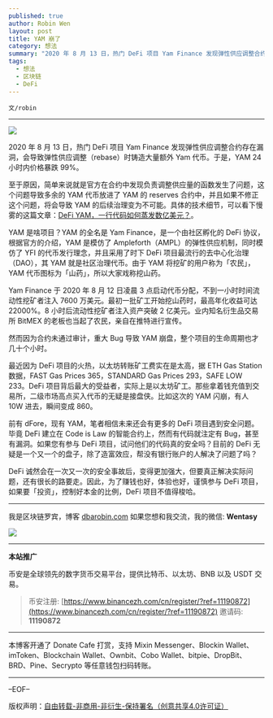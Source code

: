 ```yaml
---
published: true
author: Robin Wen
layout: post
title: YAM 崩了
category: 想法
summary: "2020 年 8 月 13 日，热门 DeFi 项目 Yam Finance 发现弹性供应调整合约存在漏洞，会导致弹性供应调整（rebase）时铸造大量额外 Yam 代币。于是，YAM 24 小时内价格暴跌 99%。前有 dFore，现有 YAM，笔者相信未来还会有更多的 DeFi 项目遇到安全问题。毕竟 DeFi 建立在 Code is Law 的智能合约上，然而有代码就注定有 Bug，甚至有漏洞。如果您有参与 DeFi 项目，试问他们的代码真得安全吗？目前的 DeFi 无疑是一个又一个的盘子，除了造富效应，帮没有银行账户的人解决了问题了吗？DeFi 诚然会在一次又一次地安全事故后，变得更加强大，但要真正解决实际问题，还有很长的路要走。因此，为了赚钱也好，体验也好，谨慎参与 DeFi 项目，如果要「投资」，控制好本金的比例，DeFi 项目不值得梭哈。"
tags:
  - 想法
  - 区块链
  - DeFi
---
```


`文/robin`

***

![](https://cdn.dbarobin.com/249khy3.png)

2020 年 8 月 13 日，热门 DeFi 项目 Yam Finance 发现弹性供应调整合约存在漏洞，会导致弹性供应调整（rebase）时铸造大量额外 Yam 代币。于是，YAM 24 小时内价格暴跌 99%。

至于原因，简单来说就是官方在合约中发现负责调整供应量的函数发生了问题，这个问题导致多余的 YAM 代币放进了 YAM 的 reserves 合约中，并且如果不修正这个问题，将会导致 YAM 的后续治理变为不可能。具体的技术细节，可以看下慢雾的这篇文章：[DeFi YAM，一行代码如何蒸发数亿美元？](https://mp.weixin.qq.com/s/21lGo_f7HaVSNm98KRO0gg)。

YAM 是啥项目？YAM 的全名是 Yam Finance，是一个由社区孵化的 DeFi 协议，根据官方的介绍，YAM 是模仿了 Ampleforth（AMPL）的弹性供应机制，同时模仿了 YFI 的代币发行理念，并且采用了时下 DeFi 项目最流行的去中心化治理（DAO），其 YAM 就是社区治理代币。由于 YAM 将挖矿的用户称为「农民」，YAM 代币图标为「山药」，所以大家戏称挖山药。

Yam Finance 于 2020 年 8 月 12 日凌晨 3 点启动代币分配，不到一小时时间流动性挖矿者注入 7600 万美元。最初一批矿工开始挖山药时，最高年化收益可达 22000%。8 小时后流动性挖矿者注入资产突破 2 亿美元。业内知名衍生品交易所 BitMEX 的老板也当起了农民，亲自在推特进行宣传。

然而因为合约未通过审计，重大 Bug 导致 YAM 崩盘，整个项目的生命周期也才几十个小时。

最近因为 DeFi 项目的火热，以太坊转账矿工费实在是太高，据 ETH Gas Station 数据，FAST Gas Prices 365，STANDARD Gas Prices 293，SAFE LOW 233。DeFi 项目背后最大的受益者，实际上是以太坊矿工。那些拿着钱充值到交易所，二级市场高点买入代币的无疑是接盘侠。比如这次的 YAM 闪崩，有人 10W 进去，瞬间变成 860。

前有 dFore，现有 YAM，笔者相信未来还会有更多的 DeFi 项目遇到安全问题。毕竟 DeFi 建立在 Code is Law 的智能合约上，然而有代码就注定有 Bug，甚至有漏洞。如果您有参与 DeFi 项目，试问他们的代码真的安全吗？目前的 DeFi 无疑是一个又一个的盘子，除了造富效应，帮没有银行账户的人解决了问题了吗？

DeFi 诚然会在一次又一次的安全事故后，变得更加强大，但要真正解决实际问题，还有很长的路要走。因此，为了赚钱也好，体验也好，谨慎参与 DeFi 项目，如果要「投资」，控制好本金的比例，DeFi 项目不值得梭哈。

***

我是区块链罗宾，博客 [dbarobin.com](https://dbarobin.com/)
如果您想和我交流，我的微信: **Wentasy**

![](https://cdn.dbarobin.com/v4yywe2.png)

***

**本站推广**

币安是全球领先的数字货币交易平台，提供比特币、以太坊、BNB 以及 USDT 交易。

> 币安注册: [https://www.binancezh.com/cn/register/?ref=11190872](https://www.binancezh.com/cn/register/?ref=11190872)
> 邀请码: **11190872**

***

本博客开通了 Donate Cafe 打赏，支持 Mixin Messenger、Blockin Wallet、imToken、Blockchain Wallet、Ownbit、Cobo Wallet、bitpie、DropBit、BRD、Pine、Secrypto 等任意钱包扫码转账。

<center>
    <div class="--donate-button"
         data-button-id="f8b9df0d-af9a-460d-8258-d3f435445075"
    ></div>
</center>

***

–EOF–

版权声明：[自由转载-非商用-非衍生-保持署名（创意共享4.0许可证）](http://creativecommons.org/licenses/by-nc-nd/4.0/deed.zh)